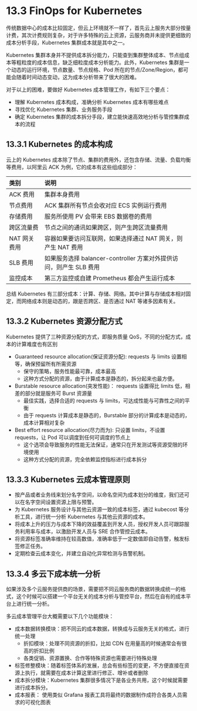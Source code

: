 # 13.3 FinOps for Kubernetes

传统数据中心的成本比较固定，但云上环境就不一样了，首先云上服务大部分按量计费，其次计费规则复杂，对于许多特殊的云上资源，云服务商并未提供更细致的成本分析手段，Kubernetes 集群成本就是其中之一。

Kubernetes 集群本身并不提供成本拆分能力，只能查到集群整体成本、节点组成本等粗粒度的成本信息，缺乏细粒度成本分析能力。此外，Kubernetes 集群是一个动态的运行环境，节点数量、节点规格、Pod 所在的节点/Zone/Region，都可能会随着时间动态变动，这为成本分析带来了很大的困难。

对于以上的困难，要做好 Kubernetes 成本管理工作，有如下三个要点：

- 理解 Kubernetes 成本构成，准确分析 Kubernetes 成本有哪些难点
- 寻找优化 Kubernetes 集群、业务服务手段
- 确定 Kubernetes 集群的成本拆分手段，建立能快速高效地分析与管控集群成本的流程


## 13.3.1 Kubernetes 的成本构成

云上的 Kubernetes 成本除了节点、集群的费用外，还包含存储、流量、负载均衡等费用，以阿里云 ACK 为例，它的成本有这些组成部分：

|类别|说明|
|:--|:--|
| ACK 费用 | 集群本身费用|
| 节点费用 | ACK 集群所有节点会收对应 ECS 实例运行费用 |
| 存储费用 | 服务所使用 PV 会带来 EBS 数据卷的费用|
| 跨区流量费 | 节点之间的通讯如果跨区，则产生跨区流量费用|
| NAT 网关费用 | 容器如果要访问互联网，如果选择通过 NAT 网关，则产生 NAT 费用|
| SLB 费用 | 如果服务选择 balancer-controller 方案对外提供访问，则产生 SLB 费用|
| 监控成本 | 第三方监控或自建 Prometheus 都会产生运行成本 |

总结 Kubernetes 有三部分成本：计算、存储、网络。其中计算与存储成本相对固定，而网络成本则是动态的，跟是否跨区、是否通过 NAT 等诸多因素有关。

## 13.3.2 Kubernetes 资源分配方式

Kubernetes 提供了三种资源分配的方式，即服务质量 QoS，不同的分配方式，成本的计算难度也有区别

- Guaranteed resource allocation(保证资源分配): requests 与 limits 设置相等，确保预留所有所需资源
	- 保守的策略，服务性能最可靠，成本最高
	- 这种方式分配的资源，由于计算成本是静态的，拆分起来也最方便。
- Burstable resource allocation(突发性能)： requests 设置得比 limits 低，相差的部分就是服务可 Burst 资源量
	- 最佳实践，选择合适的 requests 与 limits，可达成性能与可靠性之间的平衡
	- 由于 requests 计算成本是静态的，Burstable 部分的计算成本是动态的，成本计算相对复杂
- Best effort resource allocation(尽力而为): 只设置 limits，不设置 requests，让 Pod 可以调度到任何可调度的节点上
	- 这个选项会导致服务的性能无法保证，通常只在开发测试等资源受限的环境使用
	- 这种方式分配的资源，完全依赖监控指标进行成本拆分

##  13.3.3 Kubernetes 云成本管理原则

- 按产品或者业务线来划分名字空间，以命名空间为成本划分的维度，我们还可以在名字空间设置资源上限与预警。
- 为 Kubernetes 服务设计与其他云资源一致的成本标签，通过 kubecost 等分析工具，进行统一分析 Kubernetes 与其他云资源的成本。
- 将成本上升的压力与成本下降的效益覆盖到开发人员，授权开发人员可跟踪服务利用率与成本，以激励开发人员与 SRE 合作管控云成本。
- 将资源标签准确率维持在较高数值，准确率低于一定数值即自动告警，触发标签修正任务。
- 定期检查云成本变化，并建立自动化异常检测与告警机制。

## 13.3.4 多云下成本统一分析

如果涉及多个云服务提供商的场景，需要把不同云服务商的数据转换成统一的格式，这个时候可以搭建一个平台无关的成本分析与管控平台，然后在自有的成本平台上进行统一分析。

多云成本管理平台大概需要以下几个功能模块：

- 成本数据转换模块：把不同云的成本数据，转换成与云服务无关的格式，进行统一处理
	- 折扣模块：处理不同资源的折扣，比如 CDN 在用量高的时候通常会有很高的折扣比例
	- 各类促销、资源置换、合作等特殊资源也需要进行特殊处理
- 标签修整模块：随着标签体系的发展，总会有些标签的变更，不方便直接在资源上执行，就需要在成本计算这里进行修正、增补或者删除
- 成本拆分模块：Kubernetes 集群很多情况下是各业务共用，这个时候就需要进行成本拆分。
- 成本报表： 使用类似 Grafana 报表工具将最终的数据制作成符合各类人员需求的可视化图表


